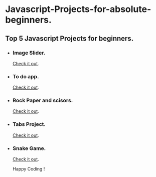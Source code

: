 # Javascript-Projects-for-absolute-beginners.
## Top 5 Javascript Projects for beginners.

- ### Image Slider.
  [Check it out](https://www.youtube.com/watch?v=KcdBOoK3Pfw).

- ### To do app.
  [Check it out](https://www.youtube.com/watch?v=Ttf3CEsEwMQ).
  
- ### Rock Paper and scisors.
  [Check it out](https://www.youtube.com/watch?v=jaVNP3nIAv0).
  
- ### Tabs Project.
  [Check it out](https://www.youtube.com/watch?v=5L6h_MrNvsk).

- ### Snake Game.
  [Check it out](https://www.youtube.com/watch?v=QTcIXok9wNY).
  
  Happy Coding ! 
  
  
  
  
